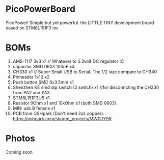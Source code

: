 # PicoPowerBoard
PicoPower! Simple but yet powerful. the LITTLE TINY development board based on STM8L151F3 mc


BOMs
=

1. AMS-1117 3v3 x1 // Whatever to 3.3volt DC regulator IC
2. capacitor SMD 0603 100nF x4 
3. CH330 x1 // Super Small USB to Serial. The 1/2 size compare to CH340
4. Pinheader 1x10 x2
5. Push button SMD 6x3.5mm x1
6. Shenzhen KE smd dip switch (2 switch) x1 //for disconncting the CH330 from PA2 and PA3
7. STM8L151F3U6 x1
8. Resistor 0Ohm x1 and 10kOhm x1 (both SMD 0603).
9. MINI usb B female x1
10. PCB from OSHpark (Don't need 2oz copper). : https://oshpark.com/shared_projects/MW0IfY9R

Photos
=

Coming soon.
